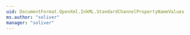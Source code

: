 ```yaml
---
uid: DocumentFormat.OpenXml.InkML.StandardChannelPropertyNameValues
ms.author: "soliver"
manager: "soliver"
---
```

